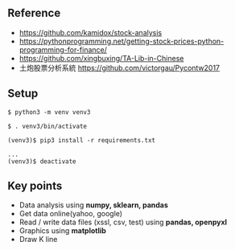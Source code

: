 ## Reference
- https://github.com/kamidox/stock-analysis
- https://pythonprogramming.net/getting-stock-prices-python-programming-for-finance/
- https://github.com/xingbuxing/TA-Lib-in-Chinese
- 土炮股票分析系統 https://github.com/victorgau/Pycontw2017


## Setup
```
$ python3 -m venv venv3

$ . venv3/bin/activate

(venv3)$ pip3 install -r requirements.txt

...
(venv3)$ deactivate
```


## Key points
- Data analysis using **numpy, sklearn, pandas** 
- Get data online(yahoo, google)
- Read / write data files (xssl, csv, test) using **pandas, openpyxl**
- Graphics using **matplotlib**
- Draw K line
